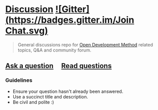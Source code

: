 # [Discussion](https://github.com/OpenDevelopmentMethod/meta/issues) [![Gitter](https://badges.gitter.im/Join Chat.svg)](https://gitter.im/OpenDevelopmentMethod/discussion)

> General discussions repo for [Open Development Method](http://opendevelopmentmethod.org/) related topics, Q&A and community forum.

## [Ask a question](../../issues/new) &nbsp;&nbsp;&nbsp; [Read questions](../../issues?q=is%3Aissue+is%3Aclosed)

### Guidelines

- Ensure your question hasn't already been answered.
- Use a succinct title and description.
- Be civil and polite :)
